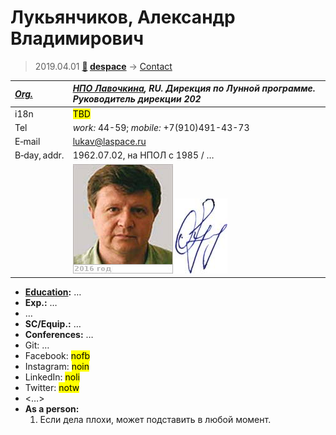 # Лукьянчиков, Александр Владимирович
> 2019.04.01 **[🚀](../index/index.md) [despace](index.md)** → [Contact](contact.md)

|*[Org.](contact.md)*|*[НПО Лавочкина](zz_lav.md), RU. Дирекция по Лунной программе. Руководитель дирекции 202*|
|:--|:--|
|i18n| <mark>TBD</mark> |
|Tel| *work:* 44-59; *mobile:* +7(910)491-43-73 |
|E‑mail| <lukav@laspace.ru> |
|B‑day, addr.| 1962.07.02, на НПОЛ с 1985 / … |
|| [![](f/contact/l/lukyanchikov_001_photo_thumb.jpg)](f/contact/l/lukyanchikov_001_photo.jpg) [![](f/contact/l/lukyanchikov_001_sign_thumb.jpg)](f/contact/l/lukyanchikov_001_sign.png) |

   - **[Education](edu.md):** …
   - **Exp.:** …
   - …
   - **SC/Equip.:** …
   - **Conferences:** …
   - Git: …
   - Facebook: <mark>nofb</mark>
   - Instagram: <mark>noin</mark>
   - LinkedIn: <mark>noli</mark>
   - Twitter: <mark>notw</mark>
   - <…>
   - **As a person:**
      1. Если дела плохи, может подставить в любой момент.
